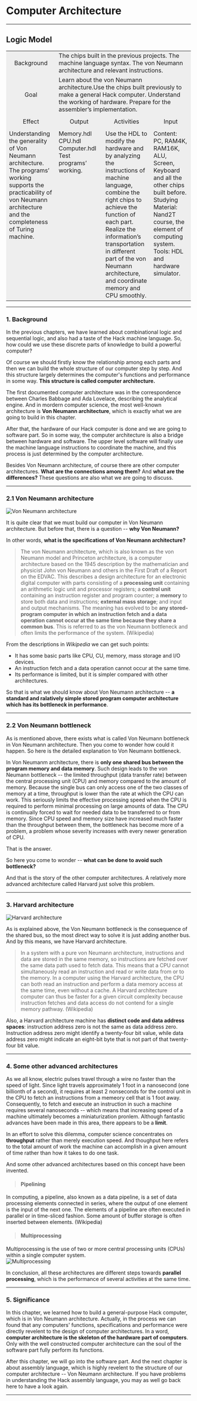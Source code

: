 # Computer Architecture
___
## Logic Model

<table>
    <tr>
        <td width=150 height=40 bgcolor=#eeeeee align=center>Background</td>
        <td colspan=3 width=450 bgcolor=#eeeeee>The chips built in the previous projects.
        The machine language syntax. The von Neumann architecture and relevant instructions. 
        </td>
    </tr>
    <tr>
        <td width=150 height=40 bgcolor=#eeeeee align=center>Goal</td>
        <td colspan=3 width=450 bgcolor=#eeeeee>Learn about the von Neumann architecture.Use the chips
        built previously to make a general Hack computer. Understand the working of hardware.
        Prepare for the assembler’s implementation.
        </td>
    </tr>
    <tr>
        <td width=150 height=40 bgcolor=#eeeeee align=center>Effect</td>
        <td width=150 bgcolor=#eeeeee align=center>Output</td>
        <td width=150 bgcolor=#eeeeee align=center>Activities</td>
        <td width=150 bgcolor=#eeeeee align=center>Input</td>
    </tr>
    <tr>
        <td width=150 height=180 bgcolor=#eeeeee valign=top>Understanding the generality of Von Neumann architecture.<br>
        The programs’ working supports the practicability
        of von Neumann architecture and the completeness of Turing machine. 
        </td>
        <td width=150 bgcolor=#eeeeee valign=top>Memory.hdl<br>
        CPU.hdl<br>
        Computer.hdl<br>
        Test programs’ working.
        </td>
        <td width=150 bgcolor=#eeeeee valign=top>Use the HDL to modify the hardware and by analyzing the instructions of
        machine language, combine the right chips to achieve the function of each part.<br>
        Realize the information’s transportation in different part of the von Neumann architecture, and coordinate memory and CPU smoothly.
        </td>
        <td width=150 bgcolor=#eeeeee valign=top> Content: PC, RAM4K, RAM16K, ALU, Screen, Keyboard and all the other chips built before.<br>
        Studying Material: Nand2T course, the element of computing system.<br>
        Tools: HDL and hardware simulator.
        </td>
    </tr>
</table>

___
### 1. Background
In the previous chapters, we have learned about combinational logic and sequential logic, and also had a taste of the Hack machine language.
So, how could we use these discrete parts of knowledge to build a powerful computer?

Of course we should firstly know the relationship among each parts and then we can build the whole structure of our computer step by step.
 And this structure largely determines the computer's functions and performance in some way. **This structure is called computer architecture.**
 
The first documented computer architecture was in the correspondence between Charles Babbage and Ada Lovelace, describing the analytical engine.
 And in mordern computer science, the most well-known architecture is **Von Neumann architecture**, which is exactly what we are going to build in this chapter.
 
After that, the hardware of our Hack computer is done and we are going to software part. So in some way, the computer architecture is also a bridge between
hardware and software. The upper level software will finally use the machine language instructions to coordinate the machine, and this process is just determined by
the computer architecture.

Besides Von Neumann architecture, of course there are other computer architectures. **What are the connections among them?** And **what are the differences?** These questions 
are also what we are going to discuss.

___
### 2.1 Von Neumann architecture
![Von Neumann architecture](./vonNeumann.gif)

It is quite clear that we must build our computer in Von Neumann architecture. But before that, there is a question -- **why Von Neumann?**

In other words, **what is the specifications of Von Neumann architecture?**

>The von Neumann architecture, which is also known as the von Neumann model and Princeton architecture, is a computer architecture based on the 1945 description by the mathematician and physicist John von Neumann
and others in the First Draft of a Report on the EDVAC.
This describes a design architecture for an electronic digital computer with parts consisting of a **processing unit** containing an arithmetic logic unit and processor registers;
a **control unit** containing an instruction register and program counter; a **memory** to store both data and instructions; **external mass storage**; and input and output mechanisms.
The meaning has evolved to be **any stored-program computer in which an instruction fetch and a data operation cannot occur at the same time because they share a common bus**.
This is referred to as the von Neumann bottleneck and often limits the performance of the system. (Wikipedia)

From the descriptions in _Wikipedia_ we can get such points:

* It has some basic parts like CPU, CU, memory, mass storage and I/O devices.
* An instruction fetch and a data operation cannot occur at the same time.
* Its performance is limited, but it is simpler compared with other architectures.

So that is what we should know about Von Neumann architecture -- **a standard and ralatively simple stored program computer architecture which has its bottleneck in performance**.
___
### 2.2 Von Neumann bottleneck
As is mentioned above, there exists what is called Von Neumann bottleneck in Von Neumann architecture.
Then you come to wonder how could it happen. So here is the detailed explanation to Von Neumann bottleneck.

In Von Neumanm architecture, there is **only one shared bus between the program memory and data memory**.
Such design leads to the von Neumann bottleneck -- 
the limited throughput (data transfer rate) between the central processing unit (CPU) and memory
compared to the amount of memory. Because the single bus can only access one of the two classes
of memory at a time, throughput is lower than the rate at which the CPU can work.
This seriously limits the effective processing speed when the CPU is required to perform minimal
processing on large amounts of data. The CPU is continually forced to wait for needed data to be
transferred to or from memory. Since CPU speed and memory size have increased much faster than the
throughput between them, the bottleneck has become more of a problem, a problem whose severity
increases with every newer generation of CPU.

That is the answer.

So here you come to wonder -- **what can be done to avoid such bottleneck?** 

And that is the story of the other computer architectures. A relatively more advanced architecture called Harvard
just solve this problem.
___
### 3. Harvard architecture
![Harvard architecture](./Harvard_architecture.png)

As is explained above, the Von Neumann bottleneck is the consequence of the shared bus, so the most direct way
to solve it is just adding another bus. And by this means, we have Harvard architecture.

>In a system with a pure von Neumann architecture, instructions and data are stored in the same memory,
so instructions are fetched over the same data path used to fetch data. This means that a CPU cannot simultaneously
read an instruction and read or write data from or to the memory. In a computer using the Harvard architecture,
the CPU can both read an instruction and perform a data memory access at the same time, even without a cache.
A Harvard architecture computer can thus be faster for a given circuit complexity because instruction fetches
and data access do not contend for a single memory pathway. (Wikipedia)

Also, a Harvard architecture machine has **distinct code and data address spaces**:
instruction address zero is not the same as data address zero. Instruction address zero might identify a
twenty-four bit value, while data address zero might indicate an eight-bit byte that is not part of that
twenty-four bit value.

___

### 4. Some other advanced architectures
As we all know, electric pulses travel through a wire no faster than the speed of light. Since light travels
approximately 1 foot in a nanosecond (one billionth of a second), it requires at least 2 nonseconds for the 
control unit in the CPU to fetch an instructions from a memeory cell that is 1 foot away. Consequently, to fetch
and execute an instruction in such a machine requires several nanoseconds -- which means that increasing speed of a
machine ultimately becomes a miniaturization pronlem. Although fantastic advances have been made in this area,
there appears to be a **limit**.

In an effort to solve this dilemma, computer science concentrates on **throughput** rather than merely execution
speed. And thoughput here refers to the total amount of work the machine can accomplish in a given amount of
time rather than how it takes to do one task.

And some other advanced architectures based on this concept have been invented.

>#### Pipelining
In computing, a pipeline, also known as a data pipeline, is a set of data processing elements connected in series,
where the output of one element is the input of the next one. The elements of a pipeline are often executed in
parallel or in time-sliced fashion. Some amount of buffer storage is often inserted between elements. (Wikipedia)

>#### Multiprocessing
Multiprocessing is the use of two or more central processing units (CPUs) within a single computer system.  
![Multiprocessing](./Multiprocessing.png)

In conclusion, all these architectures are different steps towards **parallel processing**, which is the performance
of several activities at the same time.

___

### 5. Significance
In this chapter, we learned how to build a general-purpose Hack computer, which is in Von Neumann architecture.
Actually, in the process we can found that any computers' functions, specifications and performance were directly
revelent to the design of computer architectures. In a word, **computer architecture is the skeleton of the hardware
part of computers**. Only with the well constructed computer architecture can the soul of the software part fully perform
its functions.

After this chapter, we will go into the software part. And the next chapter is about assembly language, which is
highly revelent to the structure of our computer architecture -- Von Neumann architecture. If you have problems
in understanding the Hack assembly language, you may as well go back here to have a look again.

___